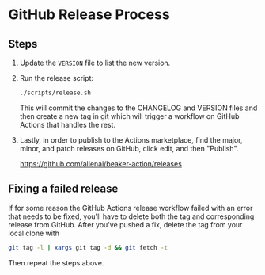 # GitHub Release Process

## Steps

1. Update the `VERSION` file to list the new version.

2. Run the release script:

    ```bash
    ./scripts/release.sh
    ```

    This will commit the changes to the CHANGELOG and VERSION files and then create a new tag in git
    which will trigger a workflow on GitHub Actions that handles the rest.

3. Lastly, in order to publish to the Actions marketplace, find the major, minor, and patch releases
    on GitHub, click edit, and then "Publish".

    https://github.com/allenai/beaker-action/releases

## Fixing a failed release

If for some reason the GitHub Actions release workflow failed with an error that needs to be fixed, you'll have to delete both the tag and corresponding release from GitHub. After you've pushed a fix, delete the tag from your local clone with

```bash
git tag -l | xargs git tag -d && git fetch -t
```

Then repeat the steps above.
